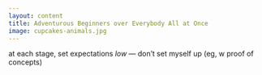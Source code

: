 ```yaml
---
layout: content
title: Adventurous Beginners over Everybody All at Once
image: cupcakes-animals.jpg
---
```





at each stage, set expectations _low_ — don’t set myself up (eg, w proof of concepts)
